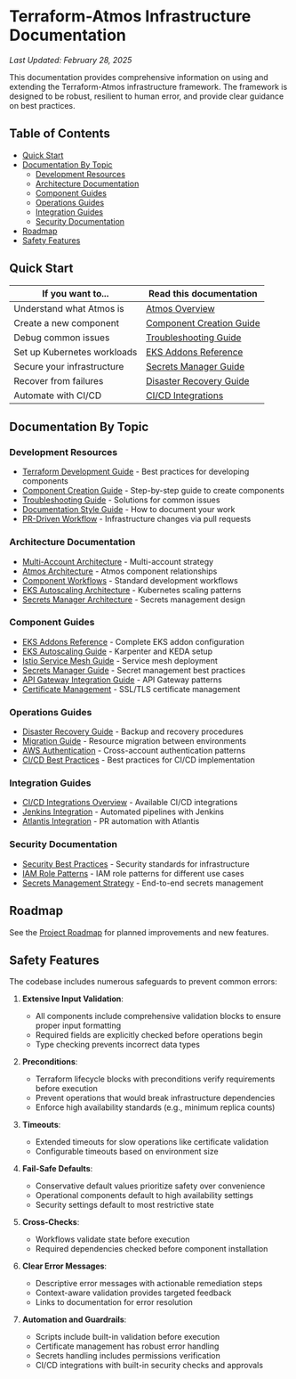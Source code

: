# Terraform-Atmos Infrastructure Documentation

_Last Updated: February 28, 2025_

This documentation provides comprehensive information on using and extending the Terraform-Atmos infrastructure framework. The framework is designed to be robust, resilient to human error, and provide clear guidance on best practices.

## Table of Contents

- [Quick Start](#quick-start)
- [Documentation By Topic](#documentation-by-topic)
  - [Development Resources](#development-resources)
  - [Architecture Documentation](#architecture-documentation)
  - [Component Guides](#component-guides)
  - [Operations Guides](#operations-guides)
  - [Integration Guides](#integration-guides)
  - [Security Documentation](#security-documentation)
- [Roadmap](#roadmap)
- [Safety Features](#safety-features)

## Quick Start

| If you want to... | Read this documentation |
|-------------------|-------------------------|
| Understand what Atmos is | [Atmos Overview](Atmos.md) |
| Create a new component | [Component Creation Guide](component-creation-guide.md) |
| Debug common issues | [Troubleshooting Guide](troubleshooting-guide.md) |
| Set up Kubernetes workloads | [EKS Addons Reference](eks-addons-reference.md) |
| Secure your infrastructure | [Secrets Manager Guide](secrets-manager-guide.md) |
| Recover from failures | [Disaster Recovery Guide](disaster-recovery-guide.md) |
| Automate with CI/CD | [CI/CD Integrations](../integrations/README.md) |

## Documentation By Topic

### Development Resources

- [Terraform Development Guide](tf-dev-guide.md) - Best practices for developing components
- [Component Creation Guide](component-creation-guide.md) - Step-by-step guide to create components
- [Troubleshooting Guide](troubleshooting-guide.md) - Solutions for common issues
- [Documentation Style Guide](documentation-style-guide.md) - How to document your work
- [PR-Driven Workflow](pr-driven-workflow.md) - Infrastructure changes via pull requests

### Architecture Documentation

- [Multi-Account Architecture](diagrams/multi-account-architecture.md) - Multi-account strategy
- [Atmos Architecture](diagrams/atmos-architecture.md) - Atmos component relationships
- [Component Workflows](diagrams/component-workflows.md) - Standard development workflows
- [EKS Autoscaling Architecture](diagrams/eks-autoscaling-architecture.md) - Kubernetes scaling patterns
- [Secrets Manager Architecture](diagrams/secrets-manager-architecture.md) - Secrets management design

### Component Guides

- [EKS Addons Reference](eks-addons-reference.md) - Complete EKS addon configuration
- [EKS Autoscaling Guide](eks-autoscaling-guide.md) - Karpenter and KEDA setup
- [Istio Service Mesh Guide](istio-service-mesh-guide.md) - Service mesh deployment
- [Secrets Manager Guide](secrets-manager-guide.md) - Secret management best practices
- [API Gateway Integration Guide](api-gateway-integration-guide.md) - API Gateway patterns
- [Certificate Management](certificate-management.md) - SSL/TLS certificate management

### Operations Guides

- [Disaster Recovery Guide](disaster-recovery-guide.md) - Backup and recovery procedures
- [Migration Guide](migration-guide.md) - Resource migration between environments
- [AWS Authentication](aws-authentication.md) - Cross-account authentication patterns
- [CI/CD Best Practices](cicd-best-practices.md) - Best practices for CI/CD implementation

### Integration Guides

- [CI/CD Integrations Overview](../integrations/README.md) - Available CI/CD integrations
- [Jenkins Integration](../integrations/jenkins/README.md) - Automated pipelines with Jenkins
- [Atlantis Integration](../integrations/atlantis/README.md) - PR automation with Atlantis

### Security Documentation

- [Security Best Practices](security-best-practices.md) - Security standards for infrastructure
- [IAM Role Patterns](iam-role-patterns.md) - IAM role patterns for different use cases
- [Secrets Management Strategy](secrets-manager-guide.md) - End-to-end secrets management

## Roadmap

See the [Project Roadmap](roadmap.md) for planned improvements and new features.

## Safety Features

The codebase includes numerous safeguards to prevent common errors:

1. **Extensive Input Validation**:
   - All components include comprehensive validation blocks to ensure proper input formatting
   - Required fields are explicitly checked before operations begin
   - Type checking prevents incorrect data types

2. **Preconditions**:
   - Terraform lifecycle blocks with preconditions verify requirements before execution
   - Prevent operations that would break infrastructure dependencies
   - Enforce high availability standards (e.g., minimum replica counts)

3. **Timeouts**:
   - Extended timeouts for slow operations like certificate validation
   - Configurable timeouts based on environment size

4. **Fail-Safe Defaults**:
   - Conservative default values prioritize safety over convenience
   - Operational components default to high availability settings
   - Security settings default to most restrictive state

5. **Cross-Checks**:
   - Workflows validate state before execution
   - Required dependencies checked before component installation

6. **Clear Error Messages**:
   - Descriptive error messages with actionable remediation steps
   - Context-aware validation provides targeted feedback
   - Links to documentation for error resolution

7. **Automation and Guardrails**:
   - Scripts include built-in validation before execution
   - Certificate management has robust error handling
   - Secrets handling includes permissions verification
   - CI/CD integrations with built-in security checks and approvals